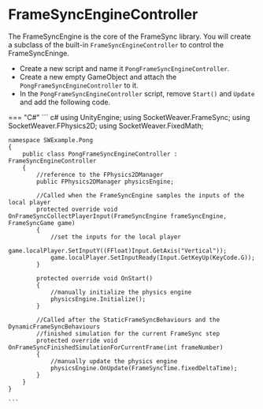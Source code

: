 # **FrameSyncEngineController**

The FrameSyncEngine is the core of the FrameSync library. You will create a subclass of the built-in `FrameSyncEngineController` to control the FrameSyncEninge.

- Create a new script and name it `PongFrameSyncEngineController`.
- Create a new empty GameObject and attach the `PongFrameSyncEngineController` to it.
- In the `PongFrameSyncEngineController` script, remove `Start()` and `Update` and add the following code.

=== "C#"
    ``` c#
    using UnityEngine;
    using SocketWeaver.FrameSync;
    using SocketWeaver.FPhysics2D;
    using SocketWeaver.FixedMath;

    namespace SWExample.Pong
    {
        public class PongFrameSyncEngineController : FrameSyncEngineController
        {
            //reference to the FPhysics2DManager
            public FPhysics2DManager physicsEngine;

            //Called when the FrameSyncEngine samples the inputs of the local player
            protected override void OnFrameSyncCollectPlayerInput(FrameSyncEngine frameSyncEngine, FrameSyncGame game)
            {
                //set the inputs for the local player
                game.localPlayer.SetInputY((FFloat)Input.GetAxis("Vertical"));
                game.localPlayer.SetInputReady(Input.GetKeyUp(KeyCode.G));
            }

            protected override void OnStart()
            {
                //manually initialize the physics engine
                physicsEngine.Initialize();
            }

            //Called after the StaticFrameSyncBehaviours and the DynamicFrameSyncBehaviours
            //finished simulation for the current FrameSync step
            protected override void OnFrameSyncFinishedSimulationForCurrentFrame(int frameNumber)
            {
                //manually update the physics engine
                physicsEngine.OnUpdate(FrameSyncTime.fixedDeltaTime);
            }
        }
    }

    ```